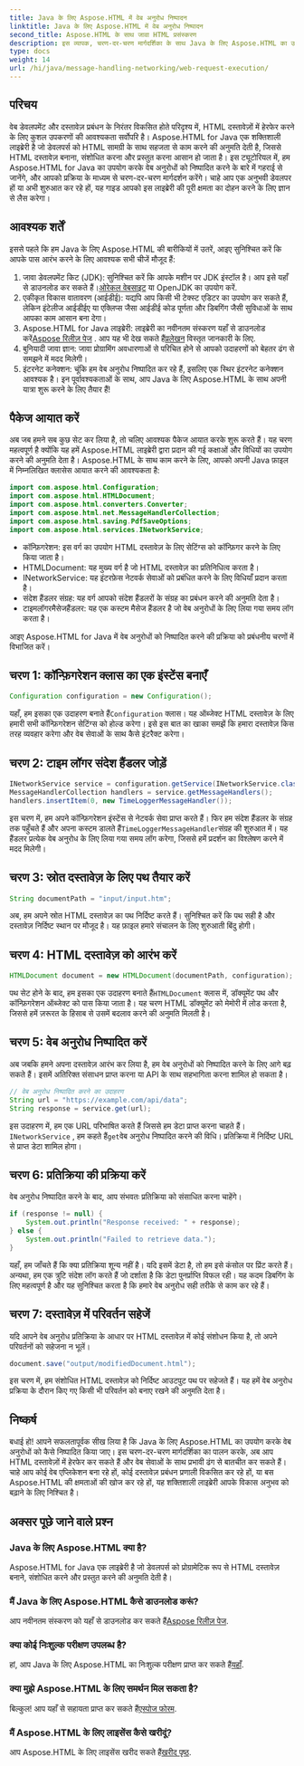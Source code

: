 ```yaml
---
title: Java के लिए Aspose.HTML में वेब अनुरोध निष्पादन
linktitle: Java के लिए Aspose.HTML में वेब अनुरोध निष्पादन
second_title: Aspose.HTML के साथ जावा HTML प्रसंस्करण
description: इस व्यापक, चरण-दर-चरण मार्गदर्शिका के साथ Java के लिए Aspose.HTML का उपयोग करके वेब अनुरोध निष्पादित करना सीखें। अपने HTML दस्तावेज़ प्रबंधन कौशल को बढ़ाएँ।
type: docs
weight: 14
url: /hi/java/message-handling-networking/web-request-execution/
---
```

## परिचय
वेब डेवलपमेंट और दस्तावेज़ प्रबंधन के निरंतर विकसित होते परिदृश्य में, HTML दस्तावेज़ों में हेरफेर करने के लिए कुशल उपकरणों की आवश्यकता सर्वोपरि है। Aspose.HTML for Java एक शक्तिशाली लाइब्रेरी है जो डेवलपर्स को HTML सामग्री के साथ सहजता से काम करने की अनुमति देती है, जिससे HTML दस्तावेज़ बनाना, संशोधित करना और प्रस्तुत करना आसान हो जाता है। इस ट्यूटोरियल में, हम Aspose.HTML for Java का उपयोग करके वेब अनुरोधों को निष्पादित करने के बारे में गहराई से जानेंगे, और आपको प्रक्रिया के माध्यम से चरण-दर-चरण मार्गदर्शन करेंगे। चाहे आप एक अनुभवी डेवलपर हों या अभी शुरुआत कर रहे हों, यह गाइड आपको इस लाइब्रेरी की पूरी क्षमता का दोहन करने के लिए ज्ञान से लैस करेगा।
## आवश्यक शर्तें
इससे पहले कि हम Java के लिए Aspose.HTML की बारीकियों में उतरें, आइए सुनिश्चित करें कि आपके पास आरंभ करने के लिए आवश्यक सभी चीजें मौजूद हैं:
1.  जावा डेवलपमेंट किट (JDK): सुनिश्चित करें कि आपके मशीन पर JDK इंस्टॉल है। आप इसे यहाँ से डाउनलोड कर सकते हैं।[ओरेकल वेबसाइट](https://www.oracle.com/java/technologies/javase-jdk11-downloads.html) या OpenJDK का उपयोग करें.
2. एकीकृत विकास वातावरण (आईडीई): यद्यपि आप किसी भी टेक्स्ट एडिटर का उपयोग कर सकते हैं, लेकिन इंटेलीज आईडीईए या एक्लिप्स जैसा आईडीई कोड पूर्णता और डिबगिंग जैसी सुविधाओं के साथ आपका काम आसान बना देगा।
3.  Aspose.HTML for Java लाइब्रेरी: लाइब्रेरी का नवीनतम संस्करण यहाँ से डाउनलोड करें[Aspose रिलीज़ पेज](https://releases.aspose.com/html/java/) . आप यह भी देख सकते हैं[प्रलेखन](https://reference.aspose.com/html/java/) विस्तृत जानकारी के लिए.
4. बुनियादी जावा ज्ञान: जावा प्रोग्रामिंग अवधारणाओं से परिचित होने से आपको उदाहरणों को बेहतर ढंग से समझने में मदद मिलेगी।
5. इंटरनेट कनेक्शन: चूंकि हम वेब अनुरोध निष्पादित कर रहे हैं, इसलिए एक स्थिर इंटरनेट कनेक्शन आवश्यक है।
इन पूर्वावश्यकताओं के साथ, आप Java के लिए Aspose.HTML के साथ अपनी यात्रा शुरू करने के लिए तैयार हैं!
## पैकेज आयात करें
अब जब हमने सब कुछ सेट कर लिया है, तो चलिए आवश्यक पैकेज आयात करके शुरू करते हैं। यह चरण महत्वपूर्ण है क्योंकि यह हमें Aspose.HTML लाइब्रेरी द्वारा प्रदान की गई कक्षाओं और विधियों का उपयोग करने की अनुमति देता है।
Aspose.HTML के साथ काम करने के लिए, आपको अपनी Java फ़ाइल में निम्नलिखित क्लासेस आयात करने की आवश्यकता है:
```java
import com.aspose.html.Configuration;
import com.aspose.html.HTMLDocument;
import com.aspose.html.converters.Converter;
import com.aspose.html.net.MessageHandlerCollection;
import com.aspose.html.saving.PdfSaveOptions;
import com.aspose.html.services.INetworkService;
```

- कॉन्फ़िगरेशन: इस वर्ग का उपयोग HTML दस्तावेज़ के लिए सेटिंग्स को कॉन्फ़िगर करने के लिए किया जाता है।
- HTMLDocument: यह मुख्य वर्ग है जो HTML दस्तावेज़ का प्रतिनिधित्व करता है।
- INetworkService: यह इंटरफ़ेस नेटवर्क सेवाओं को प्रबंधित करने के लिए विधियाँ प्रदान करता है।
- संदेश हैंडलर संग्रह: यह वर्ग आपको संदेश हैंडलरों के संग्रह का प्रबंधन करने की अनुमति देता है।
- टाइमलॉगरमैसेजहैंडलर: यह एक कस्टम मैसेज हैंडलर है जो वेब अनुरोधों के लिए लिया गया समय लॉग करता है।

आइए Aspose.HTML for Java में वेब अनुरोधों को निष्पादित करने की प्रक्रिया को प्रबंधनीय चरणों में विभाजित करें।
## चरण 1: कॉन्फ़िगरेशन क्लास का एक इंस्टेंस बनाएँ
```java
Configuration configuration = new Configuration();
```

 यहाँ, हम इसका एक उदाहरण बनाते हैं`Configuration` क्लास। यह ऑब्जेक्ट HTML दस्तावेज़ के लिए हमारी सभी कॉन्फ़िगरेशन सेटिंग्स को होल्ड करेगा। इसे इस बात का खाका समझें कि हमारा दस्तावेज़ किस तरह व्यवहार करेगा और वेब सेवाओं के साथ कैसे इंटरैक्ट करेगा।
## चरण 2: टाइम लॉगर संदेश हैंडलर जोड़ें
```java
INetworkService service = configuration.getService(INetworkService.class);
MessageHandlerCollection handlers = service.getMessageHandlers();
handlers.insertItem(0, new TimeLoggerMessageHandler());
```

 इस चरण में, हम अपने कॉन्फ़िगरेशन इंस्टेंस से नेटवर्क सेवा प्राप्त करते हैं। फिर हम संदेश हैंडलर के संग्रह तक पहुँचते हैं और अपना कस्टम डालते हैं`TimeLoggerMessageHandler`संग्रह की शुरुआत में। यह हैंडलर प्रत्येक वेब अनुरोध के लिए लिया गया समय लॉग करेगा, जिससे हमें प्रदर्शन का विश्लेषण करने में मदद मिलेगी।
## चरण 3: स्रोत दस्तावेज़ के लिए पथ तैयार करें
```java
String documentPath = "input/input.htm";
```

अब, हम अपने स्रोत HTML दस्तावेज़ का पथ निर्दिष्ट करते हैं। सुनिश्चित करें कि पथ सही है और दस्तावेज़ निर्दिष्ट स्थान पर मौजूद है। यह फ़ाइल हमारे संचालन के लिए शुरुआती बिंदु होगी।
## चरण 4: HTML दस्तावेज़ को आरंभ करें
```java
HTMLDocument document = new HTMLDocument(documentPath, configuration);
```

 पथ सेट होने के बाद, हम इसका एक उदाहरण बनाते हैं`HTMLDocument` क्लास में, डॉक्यूमेंट पथ और कॉन्फ़िगरेशन ऑब्जेक्ट को पास किया जाता है। यह चरण HTML डॉक्यूमेंट को मेमोरी में लोड करता है, जिससे हमें ज़रूरत के हिसाब से उसमें बदलाव करने की अनुमति मिलती है।
## चरण 5: वेब अनुरोध निष्पादित करें
अब जबकि हमने अपना दस्तावेज़ आरंभ कर लिया है, हम वेब अनुरोधों को निष्पादित करने के लिए आगे बढ़ सकते हैं। इसमें अतिरिक्त संसाधन प्राप्त करना या API के साथ सहभागिता करना शामिल हो सकता है।
```java
// वेब अनुरोध निष्पादित करने का उदाहरण
String url = "https://example.com/api/data";
String response = service.get(url);
```

 इस उदाहरण में, हम एक URL परिभाषित करते हैं जिससे हम डेटा प्राप्त करना चाहते हैं।`INetworkService` , हम कहते हैं`get`वेब अनुरोध निष्पादित करने की विधि। प्रतिक्रिया में निर्दिष्ट URL से प्राप्त डेटा शामिल होगा।
## चरण 6: प्रतिक्रिया की प्रक्रिया करें
वेब अनुरोध निष्पादित करने के बाद, आप संभवतः प्रतिक्रिया को संसाधित करना चाहेंगे।
```java
if (response != null) {
    System.out.println("Response received: " + response);
} else {
    System.out.println("Failed to retrieve data.");
}
```
यहाँ, हम जाँचते हैं कि क्या प्रतिक्रिया शून्य नहीं है। यदि इसमें डेटा है, तो हम इसे कंसोल पर प्रिंट करते हैं। अन्यथा, हम एक त्रुटि संदेश लॉग करते हैं जो दर्शाता है कि डेटा पुनर्प्राप्ति विफल रही। यह कदम डिबगिंग के लिए महत्वपूर्ण है और यह सुनिश्चित करता है कि हमारे वेब अनुरोध सही तरीके से काम कर रहे हैं।
## चरण 7: दस्तावेज़ में परिवर्तन सहेजें
यदि आपने वेब अनुरोध प्रतिक्रिया के आधार पर HTML दस्तावेज़ में कोई संशोधन किया है, तो अपने परिवर्तनों को सहेजना न भूलें।
```java
document.save("output/modifiedDocument.html");
```

इस चरण में, हम संशोधित HTML दस्तावेज़ को निर्दिष्ट आउटपुट पथ पर सहेजते हैं। यह हमें वेब अनुरोध प्रक्रिया के दौरान किए गए किसी भी परिवर्तन को बनाए रखने की अनुमति देता है।
## निष्कर्ष
बधाई हो! आपने सफलतापूर्वक सीख लिया है कि Java के लिए Aspose.HTML का उपयोग करके वेब अनुरोधों को कैसे निष्पादित किया जाए। इस चरण-दर-चरण मार्गदर्शिका का पालन करके, अब आप HTML दस्तावेज़ों में हेरफेर कर सकते हैं और वेब सेवाओं के साथ प्रभावी ढंग से बातचीत कर सकते हैं। चाहे आप कोई वेब एप्लिकेशन बना रहे हों, कोई दस्तावेज़ प्रबंधन प्रणाली विकसित कर रहे हों, या बस Aspose.HTML की क्षमताओं की खोज कर रहे हों, यह शक्तिशाली लाइब्रेरी आपके विकास अनुभव को बढ़ाने के लिए निश्चित है।
## अक्सर पूछे जाने वाले प्रश्न
### Java के लिए Aspose.HTML क्या है?
Aspose.HTML for Java एक लाइब्रेरी है जो डेवलपर्स को प्रोग्रामेटिक रूप से HTML दस्तावेज़ बनाने, संशोधित करने और प्रस्तुत करने की अनुमति देती है।
### मैं Java के लिए Aspose.HTML कैसे डाउनलोड करूं?
 आप नवीनतम संस्करण को यहाँ से डाउनलोड कर सकते हैं[Aspose रिलीज़ पेज](https://releases.aspose.com/html/java/).
### क्या कोई निःशुल्क परीक्षण उपलब्ध है?
 हां, आप Java के लिए Aspose.HTML का निःशुल्क परीक्षण प्राप्त कर सकते हैं[यहाँ](https://releases.aspose.com/).
### क्या मुझे Aspose.HTML के लिए समर्थन मिल सकता है?
 बिल्कुल! आप यहाँ से सहायता प्राप्त कर सकते हैं[एस्पोज फोरम](https://forum.aspose.com/c/html/29).
### मैं Aspose.HTML के लिए लाइसेंस कैसे खरीदूं?
 आप Aspose.HTML के लिए लाइसेंस खरीद सकते हैं[खरीद पृष्ठ](https://purchase.aspose.com/buy).